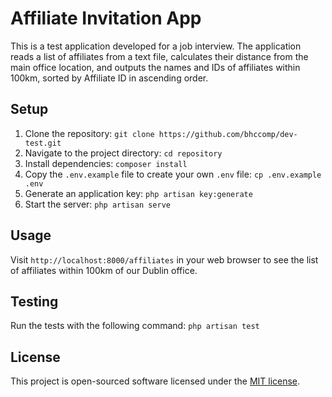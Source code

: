 # Affiliate Invitation App

This is a test application developed for a job interview. The application reads a list of affiliates from a text file, calculates their distance from the main office location, and outputs the names and IDs of affiliates within 100km, sorted by Affiliate ID in ascending order.

## Setup

1. Clone the repository: `git clone https://github.com/bhccomp/dev-test.git`
2. Navigate to the project directory: `cd repository`
3. Install dependencies: `composer install`
4. Copy the `.env.example` file to create your own `.env` file: `cp .env.example .env`
5. Generate an application key: `php artisan key:generate`
6. Start the server: `php artisan serve`

## Usage

Visit `http://localhost:8000/affiliates` in your web browser to see the list of affiliates within 100km of our Dublin office.

## Testing

Run the tests with the following command: `php artisan test`

## License

This project is open-sourced software licensed under the [MIT license](https://opensource.org/licenses/MIT).
